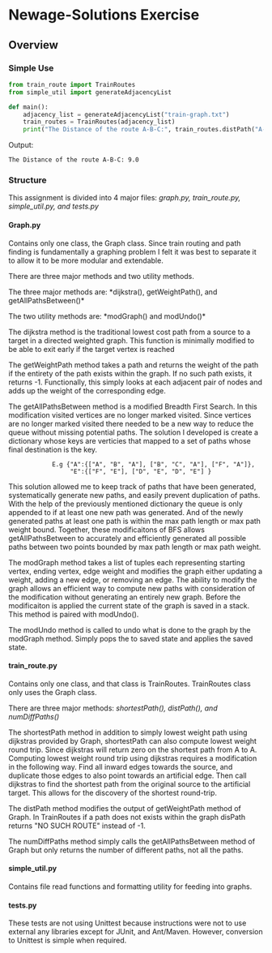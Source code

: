 # Newage-Solutions Exercise
## Overview

### Simple Use
```python
from train_route import TrainRoutes
from simple_util import generateAdjacencyList

def main():
    adjacency_list = generateAdjacencyList("train-graph.txt")
    train_routes = TrainRoutes(adjacency_list)
    print("The Distance of the route A-B-C:", train_routes.distPath("A-B-C"))
```

Output:
```
The Distance of the route A-B-C: 9.0
```

### Structure

This assignment is divided into 4 major files: *graph.py, train_route.py, simple_util.py, and tests.py*

#### Graph.py

Contains only one class, the Graph class. Since train routing and path finding is fundamentally a graphing problem
I felt it was best to separate it to allow it to be more modular and extendable.

There are three major methods and two utility methods.
<p>The three major methods are: *dijkstra(), getWeightPath(), and getAllPathsBetween()*</p>
<p>The two utility methods are: *modGraph() and modUndo()*</p>

The dijkstra method is the traditional lowest cost path from a source to a target in a directed weighted graph. This
function is minimally modified to be able to exit early if the target vertex is reached

The getWeightPath method takes a path and returns the weight of the path if the entirety of the path exists
within the graph. If no such path exists, it returns -1. Functionally, this simply looks at each adjacent
pair of nodes and adds up the weight of the corresponding edge.

The getAllPathsBetween method is a modified Breadth First Search. In this modification visited vertices are no longer
marked visited. Since vertices are no longer marked visited there needed to be a new way to reduce the queue without missing
potential paths. The solution I developed is create a dictionary whose keys are verticies that mapped to a set of paths
whose final destination is the key. 
```
            E.g {"A":{["A", "B", "A"], ["B", "C", "A"], ["F", "A"]},
                 "E":{["F", "E"], ["D", "E", "D", "E"] }
```
This solution allowed me to keep track of paths that have been generated, systematically generate new paths, and easily 
prevent duplication of paths. With the help of the previously mentioned dictionary the queue is only appended to if 
at least one new path was generated. And of the newly generated paths at least one path is within the max path length or max 
path weight bound. Together, these modificaitons of BFS allows getAllPathsBetween to accurately and efficiently generated
all possible paths between two points bounded by max path length or max path weight.

The modGraph method takes a list of tuples each representing starting vertex, ending vertex, edge weight and modifies the
graph either updating a weight, adding a new edge, or removing an edge. The ability to modify the graph allows an efficient
way to compute new paths with consideration of the modification without generating an entirely new graph. Before the
modificaiton is applied the current state of the graph is saved in a stack. This method is paired with modUndo().

The modUndo method is called to undo what is done to the graph by the modGraph method. Simply pops the to saved state and
applies the saved state.

#### train_route.py

Contains only one class, and that class is TrainRoutes. TrainRoutes class only uses the Graph class.

There are three major methods: *shortestPath(), distPath(), and numDiffPaths()*

The shortestPath method in addition to simply lowest weight path using dijkstras provided by Graph, shortestPath can also 
compute lowest weight round trip. Since dijkstras will return zero on the shortest path from A to A. Computing lowest weight
round trip using dijkstras requires a modification in the following way. Find all inward edges towards the source, and duplicate those 
edges to also point towards an artificial edge. Then call dijkstras to find the shortest path from the original source to 
the artificial target. This allows for the discovery of the shortest round-trip.

The distPath method modifies the output of getWeightPath method of Graph. In TrainRoutes if a path does not exists within
the graph disPath returns "NO SUCH ROUTE" instead of -1.

The numDiffPaths method simply calls the getAllPathsBetween method of Graph but only returns the number of different paths, not
all the paths.

#### simple_util.py

Contains file read functions and formatting utility for feeding into graphs.

#### tests.py

These tests are not using Unittest because instructions were not to use external any libraries except for JUnit, and Ant/Maven.
However, conversion to Unittest is simple when required.